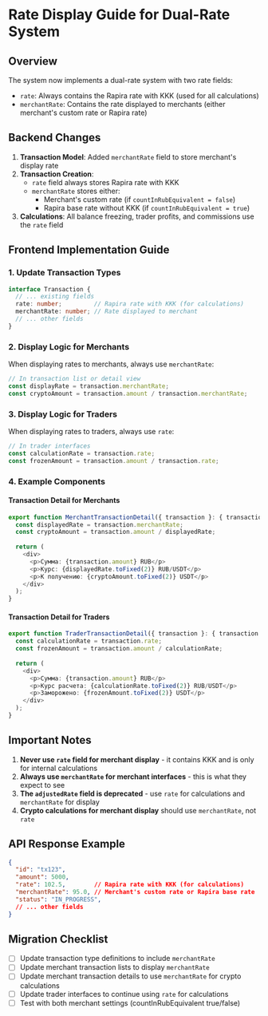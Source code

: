 # Rate Display Guide for Dual-Rate System

## Overview
The system now implements a dual-rate system with two rate fields:
- `rate`: Always contains the Rapira rate with KKK (used for all calculations)
- `merchantRate`: Contains the rate displayed to merchants (either merchant's custom rate or Rapira rate)

## Backend Changes
1. **Transaction Model**: Added `merchantRate` field to store merchant's display rate
2. **Transaction Creation**: 
   - `rate` field always stores Rapira rate with KKK
   - `merchantRate` stores either:
     - Merchant's custom rate (if `countInRubEquivalent = false`)
     - Rapira base rate without KKK (if `countInRubEquivalent = true`)
3. **Calculations**: All balance freezing, trader profits, and commissions use the `rate` field

## Frontend Implementation Guide

### 1. Update Transaction Types
```typescript
interface Transaction {
  // ... existing fields
  rate: number;         // Rapira rate with KKK (for calculations)
  merchantRate: number; // Rate displayed to merchant
  // ... other fields
}
```

### 2. Display Logic for Merchants
When displaying rates to merchants, always use `merchantRate`:

```typescript
// In transaction list or detail view
const displayRate = transaction.merchantRate;
const cryptoAmount = transaction.amount / transaction.merchantRate;
```

### 3. Display Logic for Traders
When displaying rates to traders, always use `rate`:

```typescript
// In trader interfaces
const calculationRate = transaction.rate;
const frozenAmount = transaction.amount / transaction.rate;
```

### 4. Example Components

#### Transaction Detail for Merchants
```typescript
export function MerchantTransactionDetail({ transaction }: { transaction: Transaction }) {
  const displayedRate = transaction.merchantRate;
  const cryptoAmount = transaction.amount / displayedRate;
  
  return (
    <div>
      <p>Сумма: {transaction.amount} RUB</p>
      <p>Курс: {displayedRate.toFixed(2)} RUB/USDT</p>
      <p>К получению: {cryptoAmount.toFixed(2)} USDT</p>
    </div>
  );
}
```

#### Transaction Detail for Traders
```typescript
export function TraderTransactionDetail({ transaction }: { transaction: Transaction }) {
  const calculationRate = transaction.rate;
  const frozenAmount = transaction.amount / calculationRate;
  
  return (
    <div>
      <p>Сумма: {transaction.amount} RUB</p>
      <p>Курс расчета: {calculationRate.toFixed(2)} RUB/USDT</p>
      <p>Заморожено: {frozenAmount.toFixed(2)} USDT</p>
    </div>
  );
}
```

## Important Notes
1. **Never use `rate` field for merchant display** - it contains KKK and is only for internal calculations
2. **Always use `merchantRate` for merchant interfaces** - this is what they expect to see
3. **The `adjustedRate` field is deprecated** - use `rate` for calculations and `merchantRate` for display
4. **Crypto calculations for merchant display** should use `merchantRate`, not `rate`

## API Response Example
```json
{
  "id": "tx123",
  "amount": 5000,
  "rate": 102.5,        // Rapira rate with KKK (for calculations)
  "merchantRate": 95.0, // Merchant's custom rate or Rapira base rate
  "status": "IN_PROGRESS",
  // ... other fields
}
```

## Migration Checklist
- [ ] Update transaction type definitions to include `merchantRate`
- [ ] Update merchant transaction lists to display `merchantRate`
- [ ] Update merchant transaction details to use `merchantRate` for crypto calculations
- [ ] Update trader interfaces to continue using `rate` for calculations
- [ ] Test with both merchant settings (countInRubEquivalent true/false)